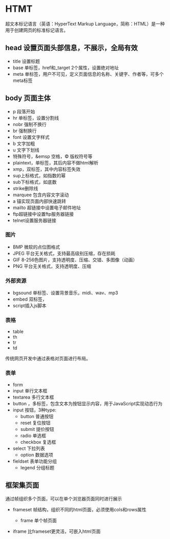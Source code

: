 # HTMT

超文本标记语言（英语：HyperText Markup Language，简称：HTML）是一种用于创建网页的标准标记语言。



##  head 设置页面头部信息，不展示，全局有效

- title 设置标题
- base 单标签，href和\_target 2个属性，设置绝对地址
- meta 单标签，用户不可见，定义页面信息的名称、关键字、作者等，可多个meta标签




## body 页面主体


- p 段落开始
- hr 单标签，设置分割线
- nobr 强制不换行
- br 强制换行
- font 设置文字样式
- b 文字加粗
- u 文字下划线
- 特殊符号，&emsp 空格，&copy; 版权符号等
- plaintext，单标签，其后内容不做html解析
- xmp，双标签，其中内容标签失效
- sup上标格式，如指数的幂
- sub下标格式，如底数
- strike删除线
- marquee 包含内容文字滚动
- a 锚实现页面内部快速跳转
- mailto 超链接中设置电子邮件地址
- ftp超链接中设置ftp服务器链接
- telnet设置服务器链接

### 图片

- BMP 微软的点位图格式
- JPEG 平台无关格式，支持最高级别压缩，存在损耗
- GIF 8-256色图片，支持透明度、压缩、交错、多图像（动画）
- PNG 平台无关格式，支持透明度、压缩



### 外部资源
- bgsound 单标签、设置背景音乐，midi、wav、mp3
- embed 双标签，
- script插入js脚本


### 表格

- table
- th
- tr
- td

传统网页开发中通过表格对页面进行布局。

### 表单

- form
- input 单行文本框
- textarea 多行文本框
- button ，多标签，包含文本为按钮显示内容，用于JavaScript实现动态行为
- input 按钮，3种type:
    + button 普通按钮
    + reset 复位按钮
    + submit 提价按钮
    + radio 单选框
    + checkbox 复选框
- select 下拉列表
    + option 数据选项
- fieldset 表单功能分组
    + legend 分组标题


## 框架集页面

通过帧组织多个页面，可以在单个浏览器页面同时进行展示

- frameset 帧结构，组织不同的html页面，必须使用cols和rows属性
    + frame 单个帧页面

- iframe 比frameset更灵活，可嵌入html页面
